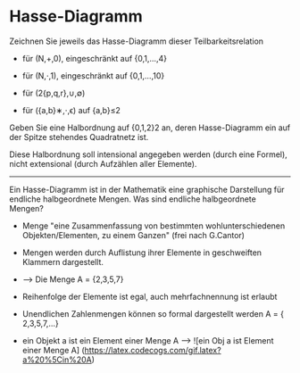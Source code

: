 # Hasse-Diagramm

Zeichnen Sie jeweils das Hasse-Diagramm dieser Teilbarkeitsrelation

 - für (N,+,0), eingeschränkt auf {0,1,…,4}

 - für (N,⋅,1), eingeschränkt auf {0,1,…,10}

 - für (2{p,q,r},∪,∅)

 - für ({a,b}∗,⋅,ϵ) auf {a,b}≤2

Geben Sie eine Halbordnung auf {0,1,2}2 an, deren Hasse-Diagramm ein auf der Spitze stehendes Quadratnetz ist.

Diese Halbordnung soll intensional angegeben werden (durch eine Formel), nicht extensional (durch Aufzählen aller Elemente).



-------------------------------------------------------------------------------------------------

Ein Hasse-Diagramm ist in der Mathematik eine graphische Darstellung für endliche halbgeordnete Mengen.
Was sind  endliche halbgeordnete Mengen?
- Menge "eine Zusammenfassung von bestimmten wohlunterschiedenen Objekten/Elementen, zu einem Ganzen" (frei nach G.Cantor)
- Mengen werden  durch Auflistung ihrer Elemente in geschweiften Klammern dargestellt.
-  --> Die Menge A = {2,3,5,7}
-  Reihenfolge der Elemente ist egal, auch mehrfachnennung ist erlaubt
-   Unendlichen Zahlenmengen können so formal dargestellt werden A = { 2,3,5,7,...}

- ein Objekt a ist ein Element einer Menge A  --> ![ein Obj a ist Element einer Menge A] (https://latex.codecogs.com/gif.latex?a%20%5Cin%20A)

